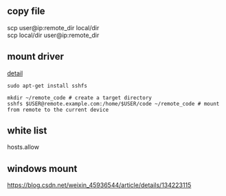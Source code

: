 
## copy file
scp user@ip:remote_dir local/dir   
scp local/dir user@ip:remote_dir

## mount driver
[detail](https://qa.1r1g.com/sf/ask/238510121/)

```
sudo apt-get install sshfs

mkdir ~/remote_code # create a target directory
sshfs $USER@remote.example.com:/home/$USER/code ~/remote_code # mount from remote to the current device
```

## white list
hosts.allow


## windows mount
https://blog.csdn.net/weixin_45936544/article/details/134223115
